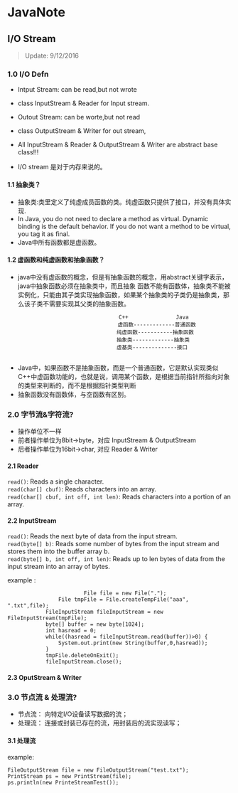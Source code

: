 # JavaNote

## I/O Stream
> Update: 9/12/2016
### 1.0 I/O Defn
* Intput Stream: can be read,but not wrote
* class InputStream & Reader for Input stream.

* Outout Stream: can be worte,but not read 
* class OutputStream & Writer for out stream,

* All InputStream & Reader & OutputStream & Writer are abstract base class!!!

* I/O stream 是对于内存来说的。  

#### 1.1 抽象类？
* 抽象类:类里定义了纯虚成员函数的类。纯虚函数只提供了接口，并没有具体实现.
* In Java, you do not need to declare a method as virtual. Dynamic binding is the default behavior. If you do not want a method to be virtual, you tag it as final.
* Java中所有函数都是虚函数。  

#### 1.2 虚函数和纯虚函数和抽象函数？
* java中没有虚函数的概念，但是有抽象函数的概念，用abstract关键字表示，java中抽象函数必须在抽象类中，而且抽象 函数不能有函数体，抽象类不能被实例化，只能由其子类实现抽象函数，如果某个抽象类的子类仍是抽象类，那么该子类不需要实现其父类的抽象函数。
```
                                   C++               Java
　                                 虚函数-------------普通函数
　　                               纯虚函数-----------抽象函数
　　                               抽象类-------------抽象类
　　                               虚基类--------------接口
  
 ```
* Java中，如果函数不是抽象函数，而是一个普通函数，它是默认实现类似C++中虚函数功能的，也就是说，调用某个函数，是根据当前指针所指向对象的类型来判断的，而不是根据指针类型判断
* 抽象函数没有函数体，与空函数有区别。     

### 2.0 字节流&字符流?
* 操作单位不一样
* 前者操作单位为8bit->byte，对应 InputStream & OutputStream
* 后者操作单位为16bit->char, 对应 Reader & Writer     

#### 2.1 Reader

`read()`: Reads a single character.     
`read(char[] cbuf)`: Reads characters into an array.     
`read(char[] cbuf, int off, int len)`: Reads characters into a portion of an array.     
    

#### 2.2 InputStream     

`read()`: Reads the next byte of data from the input stream.     
`read(byte[] b)`: Reads some number of bytes from the input stream and stores them into the buffer array b.     
`read(byte[] b, int off, int len)`: Reads up to len bytes of data from the input stream into an array of bytes.     
     
example :
```
                        File file = new File(".");
		        File tmpFile = File.createTempFile("aaa", ".txt",file);
			FileInputStream fileInputStream = new FileInputStream(tmpFile);
			byte[] buffer = new byte[1024];
			int hasread = 0;
			while((hasread = fileInputStream.read(buffer))>0) {
				System.out.print(new String(buffer,0,hasread));
			}
			tmpFile.deleteOnExit();
			fileInputStream.close();
```     
     
#### 2.3 OputStream & Writer     

### 3.0 节点流 & 处理流?     
* 节点流： 向特定I/O设备读写数据的流；
* 处理流： 连接或封装已存在的流，用封装后的流实现读写；     

#### 3.1 处理流     

example:     
```
FileOutputStream file = new FileOutputStream("test.txt");
PrintStream ps = new PrintStream(file);
ps.println(new PrinteStreamTest());
```

